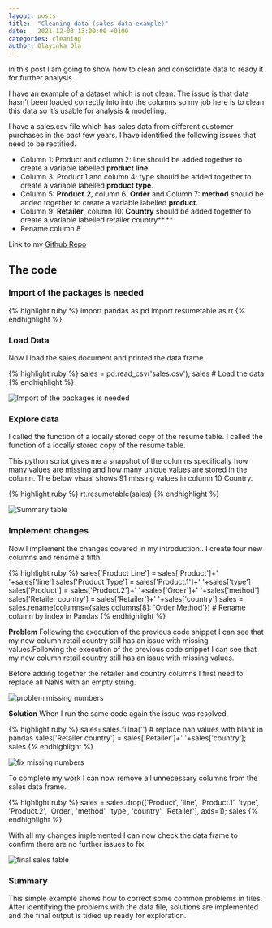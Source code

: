 ```yaml
---
layout: posts
title:  "Cleaning data (sales data example)"
date:   2021-12-03 13:00:00 +0100
categories: cleaning
author: Olayinka Ola
---
```

In this post I am going to show how to clean and consolidate data to ready it for further analysis.

 I have an example of a dataset which is not clean. The issue is that data hasn’t been loaded correctly into into the columns so my job here is to clean this data so it’s usable for analysis  & modelling.

 I have a sales.csv file which has sales data from different customer purchases in the past few years.  I have identified the following issues that need to be rectified.

- Column 1: Product and column 2: line should be added together to create a variable  labelled **product line**.
- Column 3: Product.1 and column 4: type should be added together to create a variable  labelled **product type**.
- Column 5: **Product.2**, column 6: **Order** and Column 7: **method** should be added together to create a variable labelled **product.**
- Column 9: **Retailer**, column 10: **Country** should be added together to create a variable labelled retailer country**.**
- Rename column 8

Link to my [Github Repo][Github Repo]

## The code
### Import of the packages is needed
{% highlight ruby %}
import pandas as pd
import resumetable as rt
{% endhighlight %}

### Load Data
Now I load the sales document and printed the data frame.

{% highlight ruby %}
sales =  pd.read_csv('sales.csv'); sales # Load the data
{% endhighlight %}

<img src="{{ site.url }}{{ site.baseurl }}/assets/images/sales.png" alt="Import of the packages is needed">

### Explore data
I called the function of a locally stored copy of the resume table. I called the function of a locally stored copy of the resume table.

This python script gives me a snapshot of the columns specifically how many values are missing and how many unique values are stored in the column. The below visual shows 91 missing values in column 10 Country.

{% highlight ruby %}
rt.resumetable(sales)
{% endhighlight %}

<img src="{{ site.url }}{{ site.baseurl }}/assets/images/sales_miss.png" alt="Summary table">

### Implement changes

Now I implement the changes covered in my introduction.. I create four new columns and rename a fifth.

{% highlight ruby %}
sales['Product Line'] = sales['Product']+' '+sales['line']
sales['Product Type'] = sales['Product.1']+' '+sales['type']
sales['Product'] = sales['Product.2']+' '+sales['Order']+' '+sales['method']
sales['Retailer country'] = sales['Retailer']+' '+sales['country']
sales = sales.rename(columns={sales.columns[8]: 'Order Method'}) # Rename column by index in Pandas
{% endhighlight %}

**Problem**
Following the execution of the previous code snippet I can see that my new column retail country still has an issue with missing values.Following the execution of the previous code snippet I can see that my new column retail country still has an issue with missing values.

Before adding together the retailer and country columns I first need to replace all NaNs with an empty string.

<img src="{{ site.url }}{{ site.baseurl }}/assets/images/sales_high.png" alt="problem missing numbers">

**Solution**
When I run the same code again the issue was resolved.

{% highlight ruby %}
sales=sales.fillna('') # replace nan values with blank in pandas
sales['Retailer country'] = sales['Retailer']+' '+sales['country']; sales
{% endhighlight %}

<img src="{{ site.url }}{{ site.baseurl }}/assets/images/sales_fix.png" alt="fix missing numbers">

To complete my work I can now remove all unnecessary columns from the sales data frame.

{% highlight ruby %}
sales = sales.drop(['Product', 'line', 'Product.1', 'type', 'Product.2',
                    'Order', 'method', 'type', 'country', 'Retailer'], axis=1); sales
{% endhighlight %}

With all my changes implemented I can now check the data frame to confirm there are no further issues to fix.

<img src="{{ site.url }}{{ site.baseurl }}/assets/images/sales_final.png" alt="final sales table">

### Summary

This simple example shows how to correct some common problems in files. After identifying the problems with the data file, solutions are implemented and the final output is tidied up ready for exploration.

[Github Repo]: https://github.com/hightowerr/marketing
